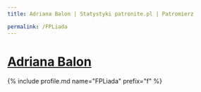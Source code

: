 ```yaml
---
title: Adriana Balon | Statystyki patronite.pl | Patromierz

permalink: /FPLiada
---
```


# [Adriana Balon](https://patronite.pl/FPLiada)

{% include profile.md name="FPLiada" prefix="f" %}
